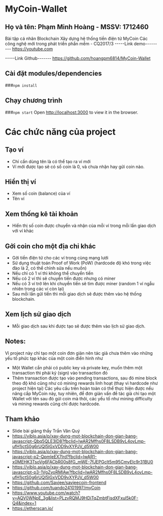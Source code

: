 # MyCoin-Wallet

Họ và tên: Phạm Minh Hoàng - MSSV: 1712460
-----------------------
Bài tập cá nhân Blockchain
Xây dựng hệ thống tiền điện tử MyCoin
Các công nghệ mới trong phát triển phần mềm - CQ2017/3
-----Link demo---------
https://youtube.com

-----Link Github-------
https://github.com/hoangpm6814/MyCoin-Wallet

## Cài đặt modules/dependencies
###`npm install`

## Chạy chương trình
###`npm start`
Open [http://localhost:3000](http://localhost:3000) to view it in the browser.

# Các chức năng của project
## Tạo ví
- Chỉ cần dùng tên là có thể tạo ra ví mới
- Ví mới được tạo sẽ có số coin là 0, và chưa nhận hay gửi coin nào.
## Hiển thị ví
- Xem số coin (balance) của ví
- Tên ví
## Xem thống kê tài khoản
- Hiển thị số coin được chuyển và nhận của mỗi ví trong mỗi lần giao dịch với ví khác
## Gởi coin cho một địa chỉ khác
- Gởi tiền điện tử cho các ví trong cùng mạng lưới
- Sử dụng thuật toán Proof of Work (PoW) (hardcode độ khó trong việc đào là 2, có thể chỉnh sửa nếu muốn)
- Nếu chỉ có 1 ví thì không thể chuyển tiền
- Nếu có 2 ví thì sẽ chuyển tiền được nhưng có miner
- Nếu có 3 ví trở lên khi chuyển tiền sẽ tìm được miner (random 1 ví ngẫu nhiên trong các ví còn lại)
- Sau mỗi lần gửi tiền thì mỗi giao dịch sẽ được thêm vào hệ thống blockchain.
## Xem lịch sử giao dịch
- Mỗi giao dịch sau khi được tạo sẽ được thêm vào lịch sử giao dịch.
## Notes:
Vì project này chỉ tạo một coin đơn giản nên tác giả chưa thêm vào những yếu tố phức tạp khác của một coin điển hình như 
- Một Wallet cần phải có public key và private key, muốn thêm một transaction thì phải ký (sign) vào transaction đó
- Thêm transaction được tạo vào pending transactions, sau đó mine block theo độ khó cũng như có mining rewards linh hoạt (thay vì hardcode như project hiện tại)
Các yêu cầu trên hoàn toàn có thể thực hiện được nếu nâng cấp MyCoin này, tuy nhiên, để đơn giản vấn đề tác giả chỉ tạo một Wallet với tên sau đó gửi coin mà thôi, các yếu tố như mining difficulty và mining rewards cũng chỉ được hardcode.

## Tham khảo
- Slide bài giảng thầy Trần Văn Quý
- https://viblo.asia/p/xay-dung-mot-blockchain-don-gian-bang-javascript-Qbq5QLE3lD8?fbclid=IwAR2Mfhs0F8LSDB9vL4ovLmp-ufH1jctS0g6rUQl5IGxVDD9vXYPJV_d5W00
- https://viblo.asia/p/xay-dung-mot-blockchain-don-gian-bang-javascript-p2-QpmleEX7lrd?fbclid=IwAR1-x0MEHK3TsoVg6FACbR00s8fG_mWE-7fJEPGclt5m95CmyEIc9r31BU0
- https://viblo.asia/p/xay-dung-mot-blockchain-don-gian-bang-javascript-p3-1VgZvoRMlAw?fbclid=IwAR2Mfhs0F8LSDB9vL4ovLmp-ufH1jctS0g6rUQl5IGxVDD9vXYPJV_d5W00
- https://github.com/Savjee/savjeecoin-frontend
- https://github.com/tuando24101997/myCoin
- https://www.youtube.com/watch?v=AQV0WNpE_3g&list=PLzvRQMJ9HDiTqZmbtFisdXFxul5k0F-Q4&index=1
- https://etherscan.io/
